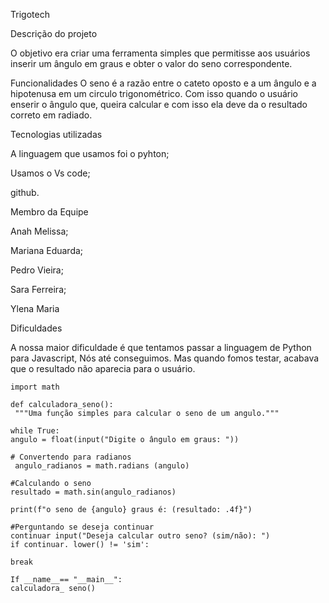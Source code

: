 Trigotech

Descrição do projeto 

O objetivo era criar uma ferramenta simples que permitisse aos usuários inserir um ângulo em graus e obter o valor do seno correspondente.

Funcionalidades
O seno é a razão entre o cateto oposto e a um ângulo e a hipotenusa em um circulo trigonométrico. 
Com isso quando o usuário enserir o ângulo que, queira calcular e com isso ela deve da o resultado correto em radiado.

Tecnologias utilizadas 

A linguagem que usamos foi o pyhton;

Usamos o Vs code;

github. 

Membro da Equipe 

Anah Melissa;

Mariana Eduarda;

Pedro Vieira;

Sara Ferreira;

Ylena Maria 

Dificuldades 

A nossa maior dificuldade é que tentamos passar a linguagem de Python para Javascript, Nós até conseguimos.
Mas quando fomos testar, acabava que o resultado não aparecia para o usuário.

```
import math

def calculadora_seno():
 """Uma função simples para calcular o seno de um angulo."""

while True: 
angulo = float(input("Digite o ângulo em graus: "))

# Convertendo para radianos
 angulo_radianos = math.radians (angulo)

#Calculando o seno 
resultado = math.sin(angulo_radianos)

print(f"o seno de {angulo} graus é: (resultado: .4f}")

#Perguntando se deseja continuar 
continuar input("Deseja calcular outro seno? (sim/não): ") 
if continuar. lower() != 'sim':

break

If __name__== "__main__":
calculadora_ seno()
